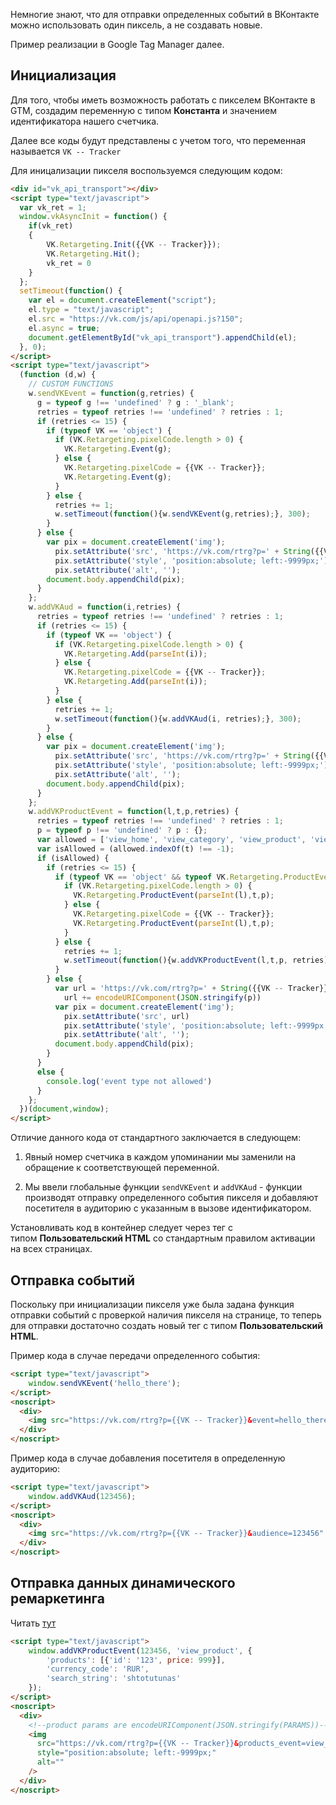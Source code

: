 Немногие знают, что для отправки определенных событий в ВКонтакте можно использовать один пиксель, а не создавать новые.

Пример реализации в Google Tag Manager далее.

Инициализация
-------------

Для того, чтобы иметь возможность работать с пикселем ВКонтакте в GTM, создадим переменную с типом **Константа** и значением идентификатора нашего счетчика.

Далее все коды будут представлены с учетом того, что переменная называется `VK -- Tracker`

Для иницализации пикселя воспользуемся следующим кодом:

```html
<div id="vk_api_transport"></div>
<script type="text/javascript">
  var vk_ret = 1;
  window.vkAsyncInit = function() {
    if(vk_ret)
    {
        VK.Retargeting.Init({{VK -- Tracker}});
        VK.Retargeting.Hit();
        vk_ret = 0
    }
  };
  setTimeout(function() {
    var el = document.createElement("script");
    el.type = "text/javascript";
    el.src = "https://vk.com/js/api/openapi.js?150";
    el.async = true;
    document.getElementById("vk_api_transport").appendChild(el);
  }, 0);
</script>
<script type="text/javascript">
  (function (d,w) {
    // CUSTOM FUNCTIONS
    w.sendVKEvent = function(g,retries) {
      g = typeof g !== 'undefined' ? g : '_blank';
      retries = typeof retries !== 'undefined' ? retries : 1;
      if (retries <= 15) {
        if (typeof VK == 'object') {
          if (VK.Retargeting.pixelCode.length > 0) {
            VK.Retargeting.Event(g);
          } else {
            VK.Retargeting.pixelCode = {{VK -- Tracker}};
            VK.Retargeting.Event(g);
          }
        } else {
          retries += 1;
          w.setTimeout(function(){w.sendVKEvent(g,retries);}, 300);
        }
      } else {
        var pix = document.createElement('img');
          pix.setAttribute('src', 'https://vk.com/rtrg?p=' + String({{VK -- Tracker}}) + '&event=' + String(g))
          pix.setAttribute('style', 'position:absolute; left:-9999px;');
          pix.setAttribute('alt', '');
        document.body.appendChild(pix);
      }
    };
    w.addVKAud = function(i,retries) {
      retries = typeof retries !== 'undefined' ? retries : 1;
      if (retries <= 15) {
        if (typeof VK == 'object') {
          if (VK.Retargeting.pixelCode.length > 0) {
            VK.Retargeting.Add(parseInt(i));
          } else {
            VK.Retargeting.pixelCode = {{VK -- Tracker}};
            VK.Retargeting.Add(parseInt(i));
          }
        } else {
          retries += 1;
          w.setTimeout(function(){w.addVKAud(i, retries);}, 300);
        }
      } else {
        var pix = document.createElement('img');
          pix.setAttribute('src', 'https://vk.com/rtrg?p=' + String({{VK -- Tracker}}) + '&audience=' + String(i))
          pix.setAttribute('style', 'position:absolute; left:-9999px;');
          pix.setAttribute('alt', '');
        document.body.appendChild(pix);
      }
    };
    w.addVKProductEvent = function(l,t,p,retries) {
      retries = typeof retries !== 'undefined' ? retries : 1;
      p = typeof p !== 'undefined' ? p : {};
      var allowed = ['view_home', 'view_category', 'view_product', 'view_search', 'view_other', 'add_to_wishlist', 'add_to_cart', 'remove_from_wishlist', 'remove_from_cart', 'init_checkout', 'add_payment_info', 'purchase']
      var isAllowed = (allowed.indexOf(t) !== -1);
      if (isAllowed) {
        if (retries <= 15) {
          if (typeof VK == 'object' && typeof VK.Retargeting.ProductEvent == 'function') {
            if (VK.Retargeting.pixelCode.length > 0) {
              VK.Retargeting.ProductEvent(parseInt(l),t,p);
            } else {
              VK.Retargeting.pixelCode = {{VK -- Tracker}};
              VK.Retargeting.ProductEvent(parseInt(l),t,p);
            }
          } else {
            retries += 1;
            w.setTimeout(function(){w.addVKProductEvent(l,t,p, retries);}, 300);
          }
        } else {
          var url = 'https://vk.com/rtrg?p=' + String({{VK -- Tracker}}) + '&products_event=' + String(t) + '&price_list_id=' + String(l) + '&e=1&i=0&'
            url += encodeURIComponent(JSON.stringify(p))
          var pix = document.createElement('img');
            pix.setAttribute('src', url)
            pix.setAttribute('style', 'position:absolute; left:-9999px;');
            pix.setAttribute('alt', '');
          document.body.appendChild(pix);
        }
      }
      else {
        console.log('event type not allowed')
      }
    };
  })(document,window);
</script>
```

Отличие данного кода от стандартного заключается в следующем:

1.  Явный номер счетчика в каждом упоминании мы заменили на обращение к соответствующей переменной.

2.  Мы ввели глобальные функции `sendVKEvent` и `addVKAud` - функции производят отправку определенного события пикселя и добавляют посетителя в аудиторию с указанным в вызове идентификатором.

Установливать код в контейнер следует через тег с типом **Пользовательский HTML** со стандартным правилом активации на всех страницах.

Отправка событий
----------------

Поскольку при инициализации пикселя уже была задана функция отправки событий с проверкой наличия пикселя на странице, то теперь для отправки достаточно создать новый тег с типом **Пользовательский HTML**.

Пример кода в случае передачи определенного события:

```html
<script type="text/javascript">  
    window.sendVKEvent('hello_there');  
</script>
<noscript>
  <div>
    <img src="https://vk.com/rtrg?p={{VK -- Tracker}}&event=hello_there" style="position:absolute; left:-9999px;" alt="" />
  </div>
</noscript>
```

Пример кода в случае добавления посетителя в определенную аудиторию:
```html
<script type="text/javascript">  
    window.addVKAud(123456);  
</script>
<noscript>
  <div>
    <img src="https://vk.com/rtrg?p={{VK -- Tracker}}&audience=123456" style="position:absolute; left:-9999px;" alt="" />
  </div>
</noscript>
```


Отправка данных динамического ремаркетинга
------------------------------------------

Читать [тут](https://vk.com/ads?act=office_help&oid=-19542789&p=%CF%E8%EA%F1%E5%EB%FC_%E4%EB%FF_%E4%E8%ED%E0%EC%E8%F7%E5%F1%EA%EE%E3%EE_%F0%E5%F2%E0%F0%E3%E5%F2%E8%ED%E3%E0)


```html
<script type="text/javascript">  
    window.addVKProductEvent(123456, 'view_product', {
        'products': [{'id': '123', price: 999}],
        'currency_code': 'RUR',
        'search_string': 'shtotutunas'
    });  
</script>
<noscript>
  <div>
    <!--product params are encodeURIComponent(JSON.stringify(PARAMS))-->
    <img 
      src="https://vk.com/rtrg?p={{VK -- Tracker}}&products_event=view_product&price_list_id=123456&products_params=%7B%22products%22%3A%5B%7B%22id%22%3A%22123%22%2C%22price%22%3A999%7D%5D%2C%22currency_code%22%3A%22RUR%22%2C%22search_string%22%3A%22shtotutunas%22%7D" 
      style="position:absolute; left:-9999px;" 
      alt="" 
    />
  </div>
</noscript>
```
